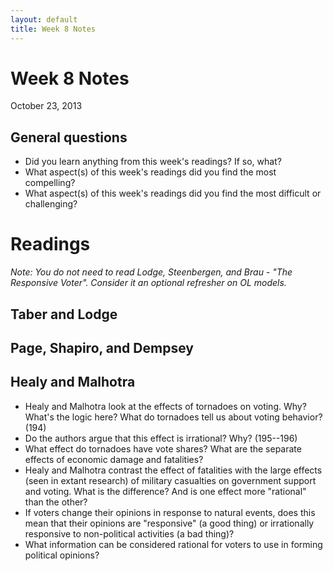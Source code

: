 ```yaml
---
layout: default
title: Week 8 Notes
---
```


# Week 8 Notes #
October 23, 2013

## General questions ##
* Did you learn anything from this week's readings? If so, what?
* What aspect(s) of this week's readings did you find the most compelling?
* What aspect(s) of this week's readings did you find the most difficult or challenging?


# Readings #

*Note: You do not need to read Lodge, Steenbergen, and Brau - "The Responsive Voter". Consider it an optional refresher on OL models.*

## Taber and Lodge ##


## Page, Shapiro, and Dempsey ##


## Healy and Malhotra ##
* Healy and Malhotra look at the effects of tornadoes on voting. Why? What's the logic here? What do tornadoes tell us about voting behavior? (194)
* Do the authors argue that this effect is irrational? Why? (195--196)
* What effect do tornadoes have vote shares? What are the separate effects of economic damage and fatalities?
* Healy and Malhotra contrast the effect of fatalities with the large effects (seen in extant research) of military casualties on government support and voting. What is the difference? And is one effect more "rational" than the other?
* If voters change their opinions in response to natural events, does this mean that their opinions are "responsive" (a good thing) or irrationally responsive to non-political activities (a bad thing)?
* What information can be considered rational for voters to use in forming political opinions?
